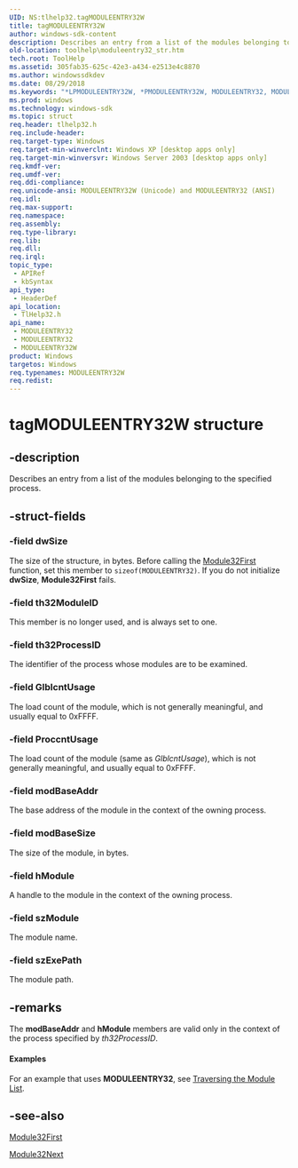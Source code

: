 ```yaml
---
UID: NS:tlhelp32.tagMODULEENTRY32W
title: tagMODULEENTRY32W
author: windows-sdk-content
description: Describes an entry from a list of the modules belonging to the specified process.
old-location: toolhelp\moduleentry32_str.htm
tech.root: ToolHelp
ms.assetid: 305fab35-625c-42e3-a434-e2513e4c8870
ms.author: windowssdkdev
ms.date: 08/29/2018
ms.keywords: "*LPMODULEENTRY32W, *PMODULEENTRY32W, MODULEENTRY32, MODULEENTRY32 structure [ToolHelp], MODULEENTRY32W, PMODULEENTRY32, PMODULEENTRY32 structure pointer [ToolHelp], _win32_moduleentry32_str, base.moduleentry32_str, tagMODULEENTRY32W, tlhelp32/MODULEENTRY32, tlhelp32/MODULEENTRY32W, tlhelp32/PMODULEENTRY32, toolhelp.moduleentry32_str"
ms.prod: windows
ms.technology: windows-sdk
ms.topic: struct
req.header: tlhelp32.h
req.include-header: 
req.target-type: Windows
req.target-min-winverclnt: Windows XP [desktop apps only]
req.target-min-winversvr: Windows Server 2003 [desktop apps only]
req.kmdf-ver: 
req.umdf-ver: 
req.ddi-compliance: 
req.unicode-ansi: MODULEENTRY32W (Unicode) and MODULEENTRY32 (ANSI)
req.idl: 
req.max-support: 
req.namespace: 
req.assembly: 
req.type-library: 
req.lib: 
req.dll: 
req.irql: 
topic_type:
 - APIRef
 - kbSyntax
api_type:
 - HeaderDef
api_location:
 - TlHelp32.h
api_name:
 - MODULEENTRY32
 - MODULEENTRY32
 - MODULEENTRY32W
product: Windows
targetos: Windows
req.typenames: MODULEENTRY32W
req.redist: 
---
```


# tagMODULEENTRY32W structure


## -description


Describes an entry from a list of the modules belonging to the specified process.


## -struct-fields




### -field dwSize

The size of the structure, in bytes. Before calling the 
<a href="https://msdn.microsoft.com/bb41cab9-13a1-469d-bf76-68c172e982f6">Module32First</a> function, set this member to <code>sizeof(MODULEENTRY32)</code>. If you do not initialize <b>dwSize</b>, 
<b>Module32First</b> fails.


### -field th32ModuleID

This member is no longer used, and is always set to one.


### -field th32ProcessID

The identifier of the process whose modules are to be examined.


### -field GlblcntUsage

The load count of the module, which is not generally meaningful, and usually equal to 0xFFFF.


### -field ProccntUsage

The load count of the module (same as <i>GlblcntUsage</i>), which is not generally meaningful, and usually equal to 0xFFFF.


### -field modBaseAddr

The base address of the module in the context of the owning process.


### -field modBaseSize

The size of the module, in bytes.


### -field hModule

A handle to the module in the context of the owning process.


### -field szModule

The module name.


### -field szExePath

The module path.


## -remarks



The <b>modBaseAddr</b> and <b>hModule</b> members are valid only in the context of the process specified by <i>th32ProcessID</i>.


#### Examples

For an example that uses <b>MODULEENTRY32</b>, see <a href="https://msdn.microsoft.com/8efe1e13-6222-496a-bff3-90f53b03c750">Traversing the Module List</a>.

<div class="code"></div>



## -see-also




<a href="https://msdn.microsoft.com/bb41cab9-13a1-469d-bf76-68c172e982f6">Module32First</a>



<a href="https://msdn.microsoft.com/88ec1af4-bae7-4cd7-b830-97a98fb337f4">Module32Next</a>
 

 

